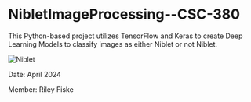 # NibletImageProcessing--CSC-380

This Python-based project utilizes TensorFlow and Keras to create Deep Learning Models to classify images as either Niblet or not Niblet.

![Niblet](.data_fiske_orig\niblet/20240416_193307246_iOS.jpg)

Date: April 2024

Member: Riley Fiske
